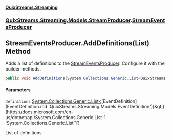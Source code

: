 #### [QuixStreams.Streaming](index.md 'index')
### [QuixStreams.Streaming.Models.StreamProducer](QuixStreams.Streaming.Models.StreamProducer.md 'QuixStreams.Streaming.Models.StreamProducer').[StreamEventsProducer](StreamEventsProducer.md 'QuixStreams.Streaming.Models.StreamProducer.StreamEventsProducer')

## StreamEventsProducer.AddDefinitions(List<EventDefinition>) Method

Adds a list of definitions to the [StreamEventsProducer](StreamEventsProducer.md 'QuixStreams.Streaming.Models.StreamProducer.StreamEventsProducer'). Configure it with the builder methods.

```csharp
public void AddDefinitions(System.Collections.Generic.List<QuixStreams.Streaming.Models.EventDefinition> definitions);
```
#### Parameters

<a name='QuixStreams.Streaming.Models.StreamProducer.StreamEventsProducer.AddDefinitions(System.Collections.Generic.List_QuixStreams.Streaming.Models.EventDefinition_).definitions'></a>

`definitions` [System.Collections.Generic.List&lt;](https://docs.microsoft.com/en-us/dotnet/api/System.Collections.Generic.List-1 'System.Collections.Generic.List`1')[EventDefinition](EventDefinition.md 'QuixStreams.Streaming.Models.EventDefinition')[&gt;](https://docs.microsoft.com/en-us/dotnet/api/System.Collections.Generic.List-1 'System.Collections.Generic.List`1')

List of definitions